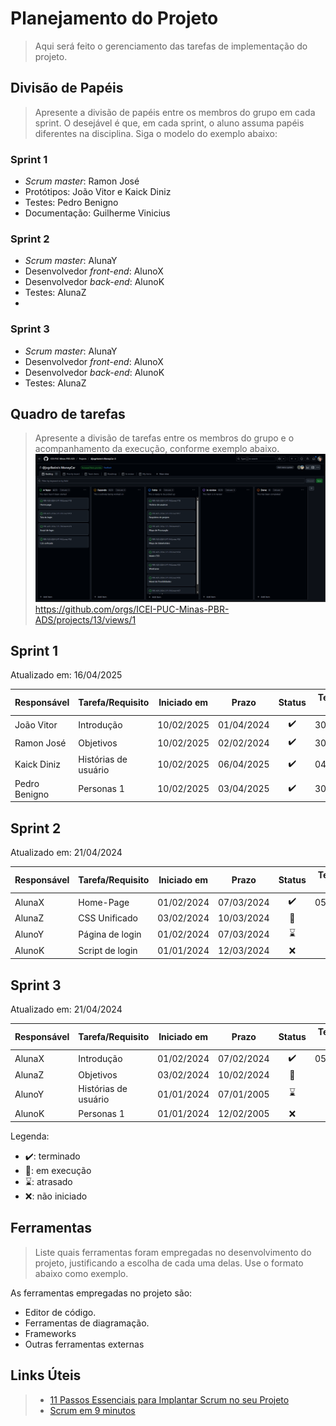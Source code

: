 # Planejamento do Projeto

> Aqui será feito o gerenciamento das tarefas de implementação do projeto.

## Divisão de Papéis

> Apresente a divisão de papéis entre os membros do grupo em cada sprint. O desejável é que, em cada sprint, o aluno assuma papéis diferentes na disciplina. Siga o modelo do exemplo abaixo:

### Sprint 1

- _Scrum master_: Ramon José
- Protótipos: João Vitor e Kaick Diniz
- Testes: Pedro Benigno
- Documentação: Guilherme Vinicius

### Sprint 2

- _Scrum master_: AlunaY
- Desenvolvedor _front-end_: AlunoX
- Desenvolvedor _back-end_: AlunoK
- Testes: AlunaZ
-

### Sprint 3

- _Scrum master_: AlunaY
- Desenvolvedor _front-end_: AlunoX
- Desenvolvedor _back-end_: AlunoK
- Testes: AlunaZ

## Quadro de tarefas

> Apresente a divisão de tarefas entre os membros do grupo e o acompanhamento da execução, conforme exemplo abaixo.
> ![alt text](images/kanban.png)
> https://github.com/orgs/ICEI-PUC-Minas-PBR-ADS/projects/13/views/1

## Sprint 1

Atualizado em: 16/04/2025

| Responsável   | Tarefa/Requisito     | Iniciado em |   Prazo    | Status | Terminado em |
| :------------ | :------------------- | :---------: | :--------: | :----: | :----------: |
| João Vitor    | Introdução           | 10/02/2025  | 01/04/2024 |   ✔️   |  30/03/2025  |
| Ramon José    | Objetivos            | 10/02/2025  | 02/02/2024 |   ✔️   |  30/03/2025  |
| Kaick Diniz   | Histórias de usuário | 10/02/2025  | 06/04/2025 |   ✔️   |  04/04/2025  |
| Pedro Benigno | Personas 1           | 10/02/2025  | 03/04/2025 |   ✔️   |  30/03/2025  |

## Sprint 2

Atualizado em: 21/04/2024

| Responsável | Tarefa/Requisito | Iniciado em |   Prazo    | Status | Terminado em |
| :---------- | :--------------- | :---------: | :--------: | :----: | :----------: |
| AlunaX      | Home-Page        | 01/02/2024  | 07/03/2024 |   ✔️   |  05/01/2005  |
| AlunaZ      | CSS Unificado    | 03/02/2024  | 10/03/2024 |   📝   |              |
| AlunoY      | Página de login  | 01/02/2024  | 07/03/2024 |   ⌛   |              |
| AlunoK      | Script de login  | 01/01/2024  | 12/03/2024 |   ❌   |              |

## Sprint 3

Atualizado em: 21/04/2024

| Responsável | Tarefa/Requisito     | Iniciado em |   Prazo    | Status | Terminado em |
| :---------- | :------------------- | :---------: | :--------: | :----: | :----------: |
| AlunaX      | Introdução           | 01/02/2024  | 07/02/2024 |   ✔️   |  05/01/2005  |
| AlunaZ      | Objetivos            | 03/02/2024  | 10/02/2024 |   📝   |              |
| AlunoY      | Histórias de usuário | 01/01/2024  | 07/01/2005 |   ⌛   |              |
| AlunoK      | Personas 1           | 01/01/2024  | 12/02/2005 |   ❌   |              |

Legenda:

- ✔️: terminado
- 📝: em execução
- ⌛: atrasado
- ❌: não iniciado

## Ferramentas

> Liste quais ferramentas foram empregadas no desenvolvimento do projeto, justificando a escolha de cada uma delas. Use o formato abaixo como exemplo.

As ferramentas empregadas no projeto são:

- Editor de código.
- Ferramentas de diagramação.
- Frameworks
- Outras ferramentas externas

## Links Úteis

> - [11 Passos Essenciais para Implantar Scrum no seu Projeto](https://mindmaster.com.br/scrum-11-passos/)
> - [Scrum em 9 minutos](https://www.youtube.com/watch?v=XfvQWnRgxG0)
